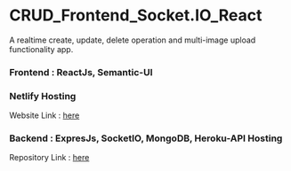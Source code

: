 
# CRUD_Frontend_Socket.IO_React
A realtime create, update, delete operation and multi-image upload functionality app.

### Frontend : ReactJs, Semantic-UI

### Netlify Hosting
Website Link :  [here](https://goofy-wright-49949c.netlify.app/)

### Backend : ExpresJs, SocketIO,  MongoDB, Heroku-API Hosting
Repository Link : [here](https://github.com/rohit8020/CRUD_API)


